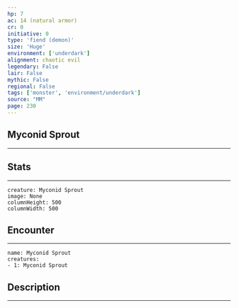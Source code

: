 ```yaml
---
hp: 7
ac: 14 (natural armor)
cr: 0
initiative: 0
type: 'fiend (demon)'    
size: 'Huge'
environment: ['underdark']
alignment: chaotic evil
legendary: False
lair: False
mythic: False
regional: False
tags: ['monster', 'environment/underdark']
source: "MM"
page: 230
---
```


## Myconid Sprout
---



## Stats
---

```statblock
creature: Myconid Sprout
image: None
columnHeight: 500
columnWidth: 500
```

## Encounter
---

```encounter-table
name: Myconid Sprout
creatures:
- 1: Myconid Sprout
```

## Description
---




